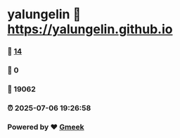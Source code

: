 # yalungelin :link: https://yalungelin.github.io 
### :page_facing_up: [14](https://yalungelin.github.io/tag.html) 
### :speech_balloon: 0 
### :hibiscus: 19062 
### :alarm_clock: 2025-07-06 19:26:58 
### Powered by :heart: [Gmeek](https://github.com/Meekdai/Gmeek)
